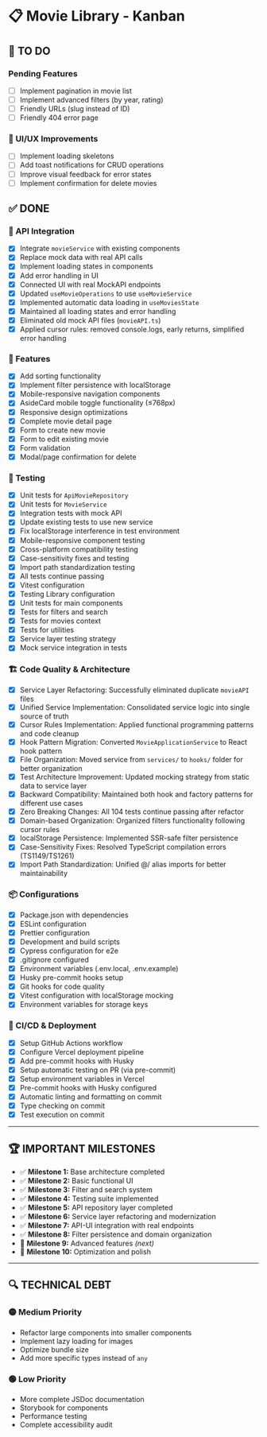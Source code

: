 # 📋 Movie Library - Kanban

## 🎯 **TO DO**

### Pending Features

- [ ] Implement pagination in movie list
- [ ] Implement advanced filters (by year, rating)
- [ ] Friendly URLs (slug instead of ID)
- [ ] Friendly 404 error page

### 🎨 UI/UX Improvements

- [ ] Implement loading skeletons
- [ ] Add toast notifications for CRUD operations
- [ ] Improve visual feedback for error states
- [ ] Implement confirmation for delete movies

## ✅ **DONE**

### 🔧 API Integration

- [x] Integrate `movieService` with existing components
- [x] Replace mock data with real API calls
- [x] Implement loading states in components
- [x] Add error handling in UI
- [x] Connected UI with real MockAPI endpoints
- [x] Updated `useMovieOperations` to use `useMovieService`
- [x] Implemented automatic data loading in `useMoviesState`
- [x] Maintained all loading states and error handling
- [x] Eliminated old mock API files (`movieAPI.ts`)
- [x] Applied cursor rules: removed console.logs, early returns, simplified error handling

### 📱 Features

- [x] Add sorting functionality
- [x] Implement filter persistence with localStorage
- [x] Mobile-responsive navigation components
- [x] AsideCard mobile toggle functionality (≤768px)
- [x] Responsive design optimizations
- [x] Complete movie detail page
- [x] Form to create new movie
- [x] Form to edit existing movie
- [x] Form validation
- [x] Modal/page confirmation for delete

### 🧪 Testing

- [x] Unit tests for `ApiMovieRepository`
- [x] Unit tests for `MovieService`
- [x] Integration tests with mock API
- [x] Update existing tests to use new service
- [x] Fix localStorage interference in test environment
- [x] Mobile-responsive component testing
- [x] Cross-platform compatibility testing
- [x] Case-sensitivity fixes and testing
- [x] Import path standardization testing
- [x] All tests continue passing
- [x] Vitest configuration
- [x] Testing Library configuration
- [x] Unit tests for main components
- [x] Tests for filters and search
- [x] Tests for movies context
- [x] Tests for utilities
- [x] Service layer testing strategy
- [x] Mock service integration in tests

### 🏗️ Code Quality & Architecture

- [x] Service Layer Refactoring: Successfully eliminated duplicate `movieAPI` files
- [x] Unified Service Implementation: Consolidated service logic into single source of truth
- [x] Cursor Rules Implementation: Applied functional programming patterns and code cleanup
- [x] Hook Pattern Migration: Converted `MovieApplicationService` to React hook pattern
- [x] File Organization: Moved service from `services/` to `hooks/` folder for better organization
- [x] Test Architecture Improvement: Updated mocking strategy from static data to service layer
- [x] Backward Compatibility: Maintained both hook and factory patterns for different use cases
- [x] Zero Breaking Changes: All 104 tests continue passing after refactor
- [x] Domain-based Organization: Organized filters functionality following cursor rules
- [x] localStorage Persistence: Implemented SSR-safe filter persistence
- [x] Case-Sensitivity Fixes: Resolved TypeScript compilation errors (TS1149/TS1261)
- [x] Import Path Standardization: Unified @/ alias imports for better maintainability

### 📦 Configurations

- [x] Package.json with dependencies
- [x] ESLint configuration
- [x] Prettier configuration
- [x] Development and build scripts
- [x] Cypress configuration for e2e
- [x] .gitignore configured
- [x] Environment variables (.env.local, .env.example)
- [x] Husky pre-commit hooks setup
- [x] Git hooks for code quality
- [x] Vitest configuration with localStorage mocking
- [x] Environment variables for storage keys

### 🚀 CI/CD & Deployment

- [x] Setup GitHub Actions workflow
- [x] Configure Vercel deployment pipeline
- [x] Add pre-commit hooks with Husky
- [x] Setup automatic testing on PR (via pre-commit)
- [x] Setup environment variables in Vercel
- [x] Pre-commit hooks with Husky configured
- [x] Automatic linting and formatting on commit
- [x] Type checking on commit
- [x] Test execution on commit

---

## 🏆 **IMPORTANT MILESTONES**

- ✅ **Milestone 1:** Base architecture completed
- ✅ **Milestone 2:** Basic functional UI
- ✅ **Milestone 3:** Filter and search system
- ✅ **Milestone 4:** Testing suite implemented
- ✅ **Milestone 5:** API repository layer completed
- ✅ **Milestone 6:** Service layer refactoring and modernization
- ✅ **Milestone 7:** API-UI integration with real endpoints
- ✅ **Milestone 8:** Filter persistence and domain organization
- 🎯 **Milestone 9:** Advanced features _(next)_
- 🎯 **Milestone 10:** Optimization and polish

---

## 🔍 **TECHNICAL DEBT**

### 🟡 Medium Priority

- Refactor large components into smaller components
- Implement lazy loading for images
- Optimize bundle size
- Add more specific types instead of `any`

### 🟢 Low Priority

- More complete JSDoc documentation
- Storybook for components
- Performance testing
- Complete accessibility audit
